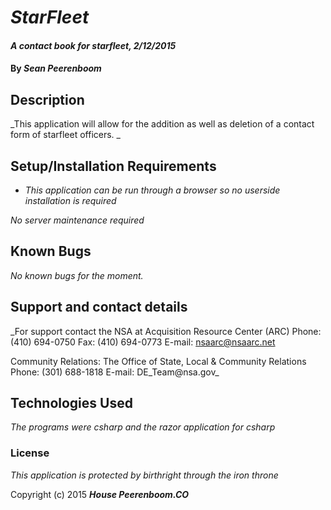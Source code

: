# _StarFleet_

#### _A contact book for starfleet, 2/12/2015_

#### By _**Sean Peerenboom**_

## Description

_This application will allow for the addition as well as deletion of a contact form of starfleet officers. _

## Setup/Installation Requirements

* _This application can be run through a browser so no userside installation is required_

_No server maintenance required_

## Known Bugs

_No known bugs for the moment._

## Support and contact details

_For support contact the NSA at
Acquisition Resource Center (ARC)
Phone: (410) 694-0750
Fax: (410) 694-0773
E-mail: nsaarc@nsaarc.net

Community Relations:
The Office of State, Local & Community Relations
Phone: (301) 688-1818
E-mail: DE_Team@nsa.gov_


## Technologies Used

_The programs were csharp and the razor application for csharp_

### License

*This application is protected by birthright through the iron throne*

Copyright (c) 2015 **_House Peerenboom.CO_**
